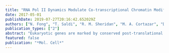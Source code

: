 ```yaml
---
title: "RNA Pol II Dynamics Modulate Co-transcriptional Chromatin Modification, CTD Phosphorylation, and Transcriptional Direction"
date: 2017-05-01
publishDate: 2019-07-27T20:16:42.652029Z
authors: ["N. Fong", "T. Saldi", "R. M. Sheridan", "M. A. Cortazar", "D. L. Bentley"]
publication_types: ["2"]
abstract: "Eukaryotic genes are marked by conserved post-translational modifications on the RNA pol II C-terminal domain (CTD) and the chromatin template. How the 5'-3' profiles of these marks are established is poorly understood. Using pol II mutants in human cells, we found that slow transcription repositioned specific co-transcriptionally deposited chromatin modifications; histone H3 lysine 36 trimethyl (H3K36me3) shifted within genes toward 5' ends, and histone H3 lysine 4 dimethyl (H3K4me2) extended farther upstream of start sites. Slow transcription also evoked a hyperphosphorylation of CTD Ser2 residues at 5' ends of genes that is conserved in yeast. We propose a \"dwell time in the target zone\" model to explain the effects of transcriptional dynamics on the establishment of co-transcriptionally deposited protein modifications. Promoter-proximal Ser2 phosphorylation is associated with a longer pol II dwell time at start sites and reduced transcriptional polarity because of strongly enhanced divergent antisense transcription at promoters. These results demonstrate that pol II dynamics help govern the decision between sense and divergent antisense transcription."
featured: false
publication: "*Mol. Cell*"
---
```


